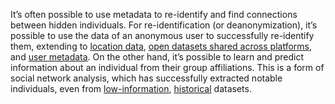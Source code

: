 It’s often possible to use metadata to re-identify and find connections between hidden individuals. For re-identification (or deanonymization), it’s possible to use the data of an anonymous user to successfully re-identify them, extending to [location data](https://www.tandfonline.com/doi/full/10.1080/17489725.2024.2385312#abstract), [open datasets shared across platforms](https://www.sciencedirect.com/science/article/pii/S0268401215301262), and [user metadata](https://ojs.aaai.org/index.php/ICWSM/article/view/15010). On the other hand, it’s possible to learn and predict information about an individual from their group affiliations. This is a form of social network analysis, which has successfully extracted notable individuals, even from [low-information](https://culturalanalytics.org/article/68188-how-network-analysis-uncovers-international-networks-of-smuggling-history-criminals-in-nagasaki-japan-circa-1667), [historical](https://kieranhealy.org/blog/archives/2013/06/09/using-metadata-to-find-paul-revere/) datasets.

